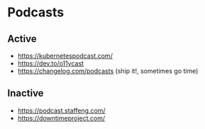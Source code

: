 # Podcasts

## Active
- https://kubernetespodcast.com/
- https://dev.to/o11ycast
- https://changelog.com/podcasts (ship it!, sometimes go time)


## Inactive
- https://podcast.staffeng.com/
- https://downtimeproject.com/